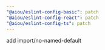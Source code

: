 ```yaml
---
"@aiou/eslint-config-basic": patch
"@aiou/eslint-config-react": patch
"@aiou/eslint-config-ts": patch
---
```


add import/no-named-default
